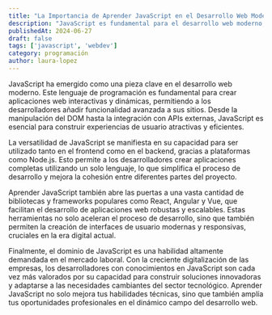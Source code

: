 ```yaml
---
title: "La Importancia de Aprender JavaScript en el Desarrollo Web Moderno"
description: "JavaScript es fundamental para el desarrollo web moderno, permitiendo la creación de aplicaciones interactivas y dinámicas. Su conocimiento es esencial para cualquier desarrollador web que quiera construir soluciones innovadoras y eficientes."
publishedAt: 2024-06-27
draft: false
tags: ['javascript', 'webdev']
category: programación
author: laura-lopez
---
```


JavaScript ha emergido como una pieza clave en el desarrollo web moderno. Este lenguaje de programación es fundamental para crear aplicaciones web interactivas y dinámicas, permitiendo a los desarrolladores añadir funcionalidad avanzada a sus sitios. Desde la manipulación del DOM hasta la integración con APIs externas, JavaScript es esencial para construir experiencias de usuario atractivas y eficientes.

La versatilidad de JavaScript se manifiesta en su capacidad para ser utilizado tanto en el frontend como en el backend, gracias a plataformas como Node.js. Esto permite a los desarrolladores crear aplicaciones completas utilizando un solo lenguaje, lo que simplifica el proceso de desarrollo y mejora la cohesión entre diferentes partes del proyecto.

Aprender JavaScript también abre las puertas a una vasta cantidad de bibliotecas y frameworks populares como React, Angular y Vue, que facilitan el desarrollo de aplicaciones web robustas y escalables. Estas herramientas no solo aceleran el proceso de desarrollo, sino que también permiten la creación de interfaces de usuario modernas y responsivas, cruciales en la era digital actual.

Finalmente, el dominio de JavaScript es una habilidad altamente demandada en el mercado laboral. Con la creciente digitalización de las empresas, los desarrolladores con conocimientos en JavaScript son cada vez más valorados por su capacidad para construir soluciones innovadoras y adaptarse a las necesidades cambiantes del sector tecnológico. Aprender JavaScript no solo mejora tus habilidades técnicas, sino que también amplía tus oportunidades profesionales en el dinámico campo del desarrollo web.